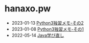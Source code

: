 # hanaxo.pw

* 2023-01-13 [Python3独習メモ-その2](./2023/Python3独習メモ-その2.md)
* 2023-01-08 [Python3独習メモ-その1](./2023/Python3独習メモ-その1.md)
* 2022-05-14 [Java学び直し](./2022/Java学び直し.md)
